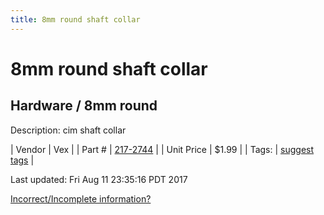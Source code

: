 ```yaml
---
title: 8mm round shaft collar 
---
```


# 8mm round shaft collar 
## Hardware / 8mm round
Description: 	cim shaft collar 

| Vendor | Vex | 
| Part # | [217-2744](http://www.vexrobotics.com/shaft-collars.html) | 
| Unit Price | $1.99 | 
| Tags: | [suggest tags](https://docs.google.com/forms/d/e/1FAIpQLSeWyY8v3RgOty-MyWmh9U0iivNYN_molChYyS-0U-o-kOAv_g/viewform) | 

Last updated: Fri Aug 11 23:35:16 PDT 2017

 [Incorrect/Incomplete information?](https://docs.google.com/forms/d/e/1FAIpQLSeWyY8v3RgOty-MyWmh9U0iivNYN_molChYyS-0U-o-kOAv_g/viewform)